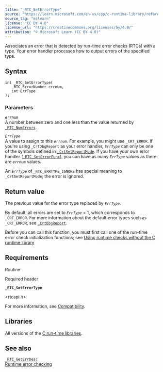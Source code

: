 ```yaml
---
title: "_RTC_SetErrorType"
source: "https://learn.microsoft.com/en-us/cpp/c-runtime-library/reference/rtc-seterrortype?view=msvc-170"
source_tag: "mslearn"
license: "CC BY 4.0"
license_url: "https://creativecommons.org/licenses/by/4.0/"
attribution: "© Microsoft Learn (CC BY 4.0)"
---
```

Associates an error that is detected by run-time error checks (RTCs) with a type. Your error handler processes how to output errors of the specified type.

## Syntax

```
int _RTC_SetErrorType(
   _RTC_ErrorNumber errnum,
   int ErrType
);
```

### Parameters

_`errnum`_  
A number between zero and one less than the value returned by [`_RTC_NumErrors`](https://learn.microsoft.com/en-us/cpp/c-runtime-library/reference/rtc-numerrors?view=msvc-170).

_`ErrType`_  
A value to assign to this _`errnum`_. For example, you might use `_CRT_ERROR`. If you're using `_CrtDbgReport` as your error handler, _`ErrType`_ can only be one of the symbols defined in [`_CrtSetReportMode`](https://learn.microsoft.com/en-us/cpp/c-runtime-library/reference/crtsetreportmode?view=msvc-170). If you have your own error handler ([`_RTC_SetErrorFunc`](https://learn.microsoft.com/en-us/cpp/c-runtime-library/reference/rtc-seterrorfunc?view=msvc-170)), you can have as many _`ErrType`_ values as there are _`errnum`_ values.

An _`ErrType`_ of `_RTC_ERRTYPE_IGNORE` has special meaning to `_CrtSetReportMode`; the error is ignored.

## Return value

The previous value for the error type replaced by _`ErrType`_.

By default, all errors are set to _`ErrType`_ = 1, which corresponds to `_CRT_ERROR`. For more information about the default error types such as `_CRT_ERROR`, see [`_CrtDbgReport`](https://learn.microsoft.com/en-us/cpp/c-runtime-library/reference/crtdbgreport-crtdbgreportw?view=msvc-170).

Before you can call this function, you must first call one of the run-time error check initialization functions; see [Using runtime checks without the C runtime library](https://learn.microsoft.com/en-us/visualstudio/debugger/using-run-time-checks-without-the-c-run-time-library)

## Requirements

Routine

Required header

**`_RTC_SetErrorType`**

<rtcapi.h>

For more information, see [Compatibility](https://learn.microsoft.com/en-us/cpp/c-runtime-library/compatibility?view=msvc-170).

## Libraries

All versions of the [C run-time libraries](https://learn.microsoft.com/en-us/cpp/c-runtime-library/crt-library-features?view=msvc-170).

## See also

[`_RTC_GetErrDesc`](https://learn.microsoft.com/en-us/cpp/c-runtime-library/reference/rtc-geterrdesc?view=msvc-170)  
[Runtime error checking](https://learn.microsoft.com/en-us/cpp/c-runtime-library/run-time-error-checking?view=msvc-170)